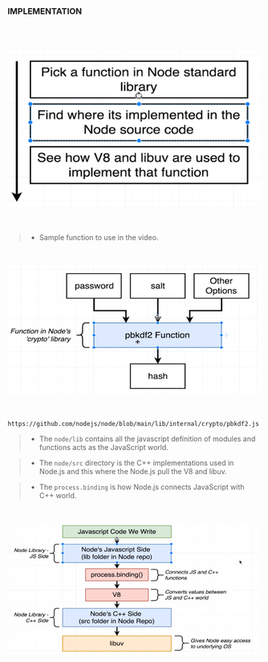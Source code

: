 ### IMPLEMENTATION
#

<br />

![Exercise Implemenatation](./images/image-node-implemenation.png)

<br />

> - Sample function to use in the video.

<br />

![Crypto Library](./images/image-crypto-library.png)

<br />

```plaintext
https://github.com/nodejs/node/blob/main/lib/internal/crypto/pbkdf2.js
```

> - The `node/lib` contains all the javascript definition of modules and functions
    acts as the JavaScript world.

> - The `node/src` directory is the C++ implementations used in Node.js and this
    where the Node.js pull the V8 and libuv.

> - The `process.binding` is how Node.js connects JavaScript with C++ world.

<br />

![Dependency Binding](./images/image-dependency-binding.png)
